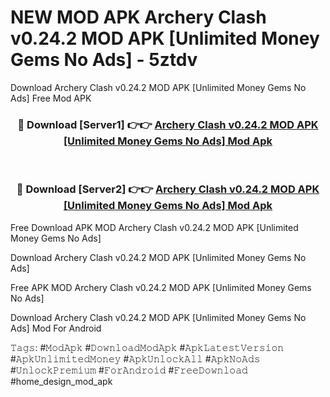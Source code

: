 # NEW MOD APK Archery Clash v0.24.2 MOD APK [Unlimited Money Gems No Ads] - 5ztdv
Download Archery Clash v0.24.2 MOD APK [Unlimited Money Gems No Ads] Free Mod APK

<div align="center">
<h3>🔴 Download [Server1] 👉👉 <a href="https://apk-comot.site?title=Archery_Clash_v0.24.2_MOD_APK_[Unlimited_Money_Gems_No_Ads]">Archery Clash v0.24.2 MOD APK [Unlimited Money Gems No Ads] Mod Apk</a></h3><br>

<h3>🔴 Download [Server2] 👉👉 <a href="https://apk-comot.site?title=Archery_Clash_v0.24.2_MOD_APK_[Unlimited_Money_Gems_No_Ads]">Archery Clash v0.24.2 MOD APK [Unlimited Money Gems No Ads] Mod Apk</a></h3>
</div>


Free Download APK MOD Archery Clash v0.24.2 MOD APK [Unlimited Money Gems No Ads]

Download Archery Clash v0.24.2 MOD APK [Unlimited Money Gems No Ads] 

Free APK MOD Archery Clash v0.24.2 MOD APK [Unlimited Money Gems No Ads] 

Download Archery Clash v0.24.2 MOD APK [Unlimited Money Gems No Ads] Mod For Android

𝚃𝚊𝚐𝚜: #𝙼𝚘𝚍𝙰𝚙𝚔 #𝙳𝚘𝚠𝚗𝚕𝚘𝚊𝚍𝙼𝚘𝚍𝙰𝚙𝚔 #𝙰𝚙𝚔𝙻𝚊𝚝𝚎𝚜𝚝𝚅𝚎𝚛𝚜𝚒𝚘𝚗 #𝙰𝚙𝚔𝚄𝚗𝚕𝚒𝚖𝚒𝚝𝚎𝚍𝙼𝚘𝚗𝚎𝚢 #𝙰𝚙𝚔𝚄𝚗𝚕𝚘𝚌𝚔𝙰𝚕𝚕 #𝙰𝚙𝚔𝙽𝚘𝙰𝚍𝚜 #𝚄𝚗𝚕𝚘𝚌𝚔𝙿𝚛𝚎𝚖𝚒𝚞𝚖 #𝙵𝚘𝚛𝙰𝚗𝚍𝚛𝚘𝚒𝚍 #𝙵𝚛𝚎𝚎𝙳𝚘𝚠𝚗𝚕𝚘𝚊𝚍 #home_design_mod_apk